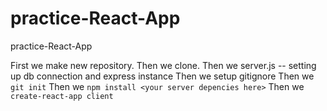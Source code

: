 # practice-React-App
practice-React-App


First we make new repository.
Then we clone.
Then we server.js -- setting up db connection and express instance
Then we setup gitignore
Then we `git init`
Then we `npm install <your server depencies here>`
Then we `create-react-app client`
